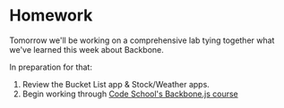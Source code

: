# Homework

Tomorrow we'll be working on a comprehensive lab tying together what we've learned this week about Backbone. 

In preparation for that:

1. Review the Bucket List app & Stock/Weather apps.
2. Begin working through [Code School's Backbone.js course](https://www.codeschool.com/courses/anatomy-of-backbonejs)
